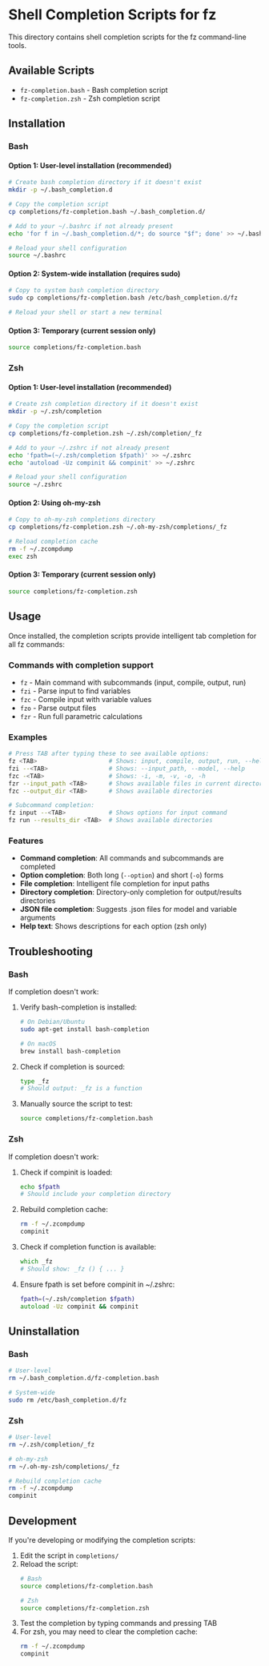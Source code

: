 # Shell Completion Scripts for fz

This directory contains shell completion scripts for the fz command-line tools.

## Available Scripts

- `fz-completion.bash` - Bash completion script
- `fz-completion.zsh` - Zsh completion script

## Installation

### Bash

#### Option 1: User-level installation (recommended)

```bash
# Create bash completion directory if it doesn't exist
mkdir -p ~/.bash_completion.d

# Copy the completion script
cp completions/fz-completion.bash ~/.bash_completion.d/

# Add to your ~/.bashrc if not already present
echo 'for f in ~/.bash_completion.d/*; do source "$f"; done' >> ~/.bashrc

# Reload your shell configuration
source ~/.bashrc
```

#### Option 2: System-wide installation (requires sudo)

```bash
# Copy to system bash completion directory
sudo cp completions/fz-completion.bash /etc/bash_completion.d/fz

# Reload your shell or start a new terminal
```

#### Option 3: Temporary (current session only)

```bash
source completions/fz-completion.bash
```

### Zsh

#### Option 1: User-level installation (recommended)

```zsh
# Create zsh completion directory if it doesn't exist
mkdir -p ~/.zsh/completion

# Copy the completion script
cp completions/fz-completion.zsh ~/.zsh/completion/_fz

# Add to your ~/.zshrc if not already present
echo 'fpath=(~/.zsh/completion $fpath)' >> ~/.zshrc
echo 'autoload -Uz compinit && compinit' >> ~/.zshrc

# Reload your shell configuration
source ~/.zshrc
```

#### Option 2: Using oh-my-zsh

```zsh
# Copy to oh-my-zsh completions directory
cp completions/fz-completion.zsh ~/.oh-my-zsh/completions/_fz

# Reload completion cache
rm -f ~/.zcompdump
exec zsh
```

#### Option 3: Temporary (current session only)

```zsh
source completions/fz-completion.zsh
```

## Usage

Once installed, the completion scripts provide intelligent tab completion for all fz commands:

### Commands with completion support

- `fz` - Main command with subcommands (input, compile, output, run)
- `fzi` - Parse input to find variables
- `fzc` - Compile input with variable values
- `fzo` - Parse output files
- `fzr` - Run full parametric calculations

### Examples

```bash
# Press TAB after typing these to see available options:
fz <TAB>                    # Shows: input, compile, output, run, --help, -h
fzi --<TAB>                 # Shows: --input_path, --model, --help
fzc -<TAB>                  # Shows: -i, -m, -v, -o, -h
fzr --input_path <TAB>      # Shows available files in current directory
fzc --output_dir <TAB>      # Shows available directories

# Subcommand completion:
fz input --<TAB>            # Shows options for input command
fz run --results_dir <TAB>  # Shows available directories
```

### Features

- **Command completion**: All commands and subcommands are completed
- **Option completion**: Both long (`--option`) and short (`-o`) forms
- **File completion**: Intelligent file completion for input paths
- **Directory completion**: Directory-only completion for output/results directories
- **JSON file completion**: Suggests .json files for model and variable arguments
- **Help text**: Shows descriptions for each option (zsh only)

## Troubleshooting

### Bash

If completion doesn't work:

1. Verify bash-completion is installed:
   ```bash
   # On Debian/Ubuntu
   sudo apt-get install bash-completion

   # On macOS
   brew install bash-completion
   ```

2. Check if completion is sourced:
   ```bash
   type _fz
   # Should output: _fz is a function
   ```

3. Manually source the script to test:
   ```bash
   source completions/fz-completion.bash
   ```

### Zsh

If completion doesn't work:

1. Check if compinit is loaded:
   ```zsh
   echo $fpath
   # Should include your completion directory
   ```

2. Rebuild completion cache:
   ```zsh
   rm -f ~/.zcompdump
   compinit
   ```

3. Check if completion function is available:
   ```zsh
   which _fz
   # Should show: _fz () { ... }
   ```

4. Ensure fpath is set before compinit in ~/.zshrc:
   ```zsh
   fpath=(~/.zsh/completion $fpath)
   autoload -Uz compinit && compinit
   ```

## Uninstallation

### Bash

```bash
# User-level
rm ~/.bash_completion.d/fz-completion.bash

# System-wide
sudo rm /etc/bash_completion.d/fz
```

### Zsh

```zsh
# User-level
rm ~/.zsh/completion/_fz

# oh-my-zsh
rm ~/.oh-my-zsh/completions/_fz

# Rebuild completion cache
rm -f ~/.zcompdump
compinit
```

## Development

If you're developing or modifying the completion scripts:

1. Edit the script in `completions/`
2. Reload the script:
   ```bash
   # Bash
   source completions/fz-completion.bash

   # Zsh
   source completions/fz-completion.zsh
   ```
3. Test the completion by typing commands and pressing TAB
4. For zsh, you may need to clear the completion cache:
   ```zsh
   rm -f ~/.zcompdump
   compinit
   ```
